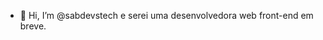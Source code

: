 - 👋 Hi, I’m @sabdevstech e serei uma desenvolvedora web front-end em breve.

<!---
sabdevstech/sabdevstech is a ✨ special ✨ repository because its `README.md` (this file) appears on your GitHub profile.
You can click the Preview link to take a look at your changes.
--->
